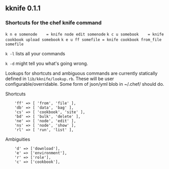 ## kknife 0.1.1

### Shortcuts for the chef knife command

`k n e somenode    = knife node edit somenode`
`k c u somebook    = knife cookbook upload somebook`
`k e u ff somefile = knife cookbook from_file somefile`

`k -l` lists all your commands

`k -d` might tell you what's going wrong.

Lookups for shortcuts and ambiguous commands are currently statically defined in `lib/kknife/lookup.rb`. These will be user configurable/overridable. Some form of json/yml blob in ~/.chef/ should do. 

  Shortcuts
```
    'ff' => [ 'from', 'file' ],
    'db' => [ 'data', 'bag' ],
    'cs' => [ 'cookbook', 'site' ],
    'bd' => [ 'bulk', 'delete' ],
    'ne' => [ 'node', 'edit' ],
    'ns' => [ 'node', 'show' ],
    'rl' => [ 'run', 'list' ],
```
  Ambiguities
```
    'd' => ['download'],
    'e' => ['environment'],
    'r' => ['role'],
    'c' => ['cookbook'],
```